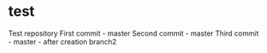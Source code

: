 # test
Test repository
First commit - master
Second commit - master
Third commit - master - after creation branch2